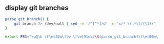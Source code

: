 ## display git branches

```bash
parse_git_branch() {
    git branch 2> /dev/null | sed -e '/^[^*]/d' -e 's/* \(.*\)/(\1)/'
}

export PS1="\u@\h \[\e[32m\]\w \[\e[91m\]\$(parse_git_branch)\[\e[00m\]$ "
```
